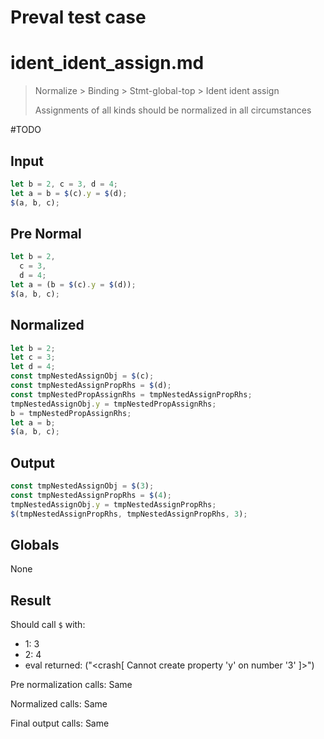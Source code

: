 # Preval test case

# ident_ident_assign.md

> Normalize > Binding > Stmt-global-top > Ident ident assign
>
> Assignments of all kinds should be normalized in all circumstances

#TODO

## Input

`````js filename=intro
let b = 2, c = 3, d = 4;
let a = b = $(c).y = $(d);
$(a, b, c);
`````

## Pre Normal

`````js filename=intro
let b = 2,
  c = 3,
  d = 4;
let a = (b = $(c).y = $(d));
$(a, b, c);
`````

## Normalized

`````js filename=intro
let b = 2;
let c = 3;
let d = 4;
const tmpNestedAssignObj = $(c);
const tmpNestedAssignPropRhs = $(d);
const tmpNestedPropAssignRhs = tmpNestedAssignPropRhs;
tmpNestedAssignObj.y = tmpNestedPropAssignRhs;
b = tmpNestedPropAssignRhs;
let a = b;
$(a, b, c);
`````

## Output

`````js filename=intro
const tmpNestedAssignObj = $(3);
const tmpNestedAssignPropRhs = $(4);
tmpNestedAssignObj.y = tmpNestedAssignPropRhs;
$(tmpNestedAssignPropRhs, tmpNestedAssignPropRhs, 3);
`````

## Globals

None

## Result

Should call `$` with:
 - 1: 3
 - 2: 4
 - eval returned: ("<crash[ Cannot create property 'y' on number '3' ]>")

Pre normalization calls: Same

Normalized calls: Same

Final output calls: Same
